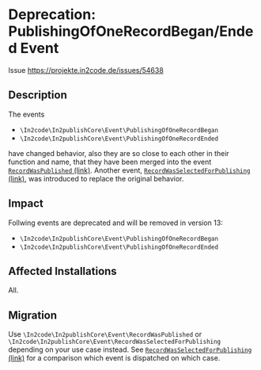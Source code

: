 # Deprecation: PublishingOfOneRecordBegan/Ended Event

Issue https://projekte.in2code.de/issues/54638

## Description

The events

* `\In2code\In2publishCore\Event\PublishingOfOneRecordBegan`
* `\In2code\In2publishCore\Event\PublishingOfOneRecordEnded`

have changed behavior, also they are so close to each other in their function and name, that they have been merged into
the event [`RecordWasPublished` (link)](../Events/RecordWasPublished.md). Another
event, [`RecordWasSelectedForPublishing` (link)](../Events/RecordWasSelectedForPublishing.md), was introduced to replace
the original behavior.

## Impact

Follwing events are deprecated and will be removed in version 13:

* `\In2code\In2publishCore\Event\PublishingOfOneRecordBegan`
* `\In2code\In2publishCore\Event\PublishingOfOneRecordEnded`

## Affected Installations

All.

## Migration

Use `\In2code\In2publishCore\Event\RecordWasPublished` or `\In2code\In2publishCore\Event\RecordWasSelectedForPublishing`
depending on your use case instead.
See [`RecordWasSelectedForPublishing` (link)](../Events/RecordWasSelectedForPublishing.md) for a comparison which event
is dispatched on which case.
